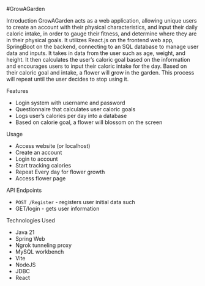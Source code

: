 #GrowAGarden

Introduction
GrowAGarden acts as a web application, allowing unique users to create an account with their physical characteristics, and input their daily caloric intake, in order to gauge their fitness, and determine where they are in their physical goals. 
It utilizes React.js on the frontend web app, SpringBoot on the backend, connecting to an SQL database to manage user data and inputs. It takes in data from the user such as age, weight, and height. 
It then calculates the user’s caloric goal based on the information and encourages users to input their caloric intake for the day. 
Based on their caloric goal and intake, a flower will grow in the garden. This process will repeat until the user decides to stop using it. 

Features 
- Login system with username and password 
- Questionnaire that calculates user caloric goals
- Logs user’s calories per day into a database
- Based on calorie goal, a flower will blossom on the screen

Usage
- Access website (or localhost)
- Create an account
- Login to account
- Start tracking calories
- Repeat Every day for flower growth
- Access flower page

API Endpoints
- `POST /Register` - registers user initial data such
- GET/login - gets user information

Technologies Used
- Java 21
- Spring Web
- Ngrok tunneling proxy
- MySQL workbench
- Vite
- NodeJS
- JDBC
- React
